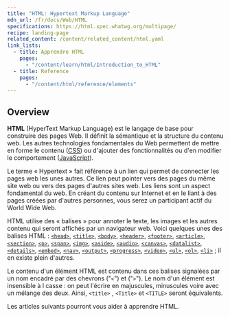 ```yaml
---
title: "HTML: Hypertext Markup Language"
mdn_url: /fr/docs/Web/HTML
specifications: https://html.spec.whatwg.org/multipage/
recipe: landing-page
related_content: /content/related_content/html.yaml
link_lists:
  - title: Apprendre HTML
    pages:
      - "/content/learn/html/Introduction_to_HTML"
  - title: Reference
    pages:
      - "/content/html/reference/elements"
---
```


## Overview

**HTML** (HyperText Markup Language) est le langage de base pour construire des pages Web. Il définit la sémantique et la structure du contenu web. Les autres technologies fondamentales du Web permettent de mettre en forme le contenu  ([CSS](/fr/docs/Web/CSS)) ou d'ajouter des fonctionnalités ou d'en modifier le comportement ([JavaScript](/fr/docs/Web/JavaScript)).

Le terme « Hypertext » fait référence à un lien qui permet de connecter les pages web les unes autres. Ce lien peut pointer vers des pages du même site web ou vers des pages d'autres sites web. Les liens sont un aspect fondamental du web. En créant du contenu sur Internet et en le liant à des pages créées par d'autres personnes, vous serez un participant actif du World Wide Web.

HTML utilise des « balises » pour annoter le texte, les images et les autres contenu qui seront affichés par un navigateur web. Voici quelques unes des balises HTML : [`<head>`](/fr/docs/Web/HTML/Element/head), [`<title>`](/fr/docs/Web/HTML/Element/title), [`<body>`](/fr/docs/Web/HTML/Element/body), [`<header>`](/fr/docs/Web/HTML/Element/header), [`<footer>`](/fr/docs/Web/HTML/Element/footer), [`<article>`](/fr/docs/Web/HTML/Element/article), [`<section>`](/fr/docs/Web/HTML/Element/section), [`<p>`](/fr/docs/Web/HTML/Element/p), [`<span>`](/fr/docs/Web/HTML/Element/span), [`<img>`](/fr/docs/Web/HTML/Element/img), [`<aside>`](/fr/docs/Web/HTML/Element/aside), [`<audio>`](/fr/docs/Web/HTML/Element/audio), [`<canvas>`](/fr/docs/Web/HTML/Element/canvas), [`<datalist>`](/fr/docs/Web/HTML/Element/datalist), [`<details>`](/fr/docs/Web/HTML/Element/details), [`<embed>`](/fr/docs/Web/HTML/Element/embed), [`<nav>`](/fr/docs/Web/HTML/Element/nav), [`<output>`](/fr/docs/Web/HTML/Element/output), [`<progress>`](/fr/docs/Web/HTML/Element/progress), [`<video>`](/fr/docs/Web/HTML/Element/video), [`<ul>`](/fr/docs/Web/HTML/Element/ul), [`<ol>`](/fr/docs/Web/HTML/Element/ol), [`<li>`](/fr/docs/Web/HTML/Element/li) ; il en existe plein d'autres.

Le contenu d'un élément HTML est contenu dans ces balises signalées par un nom encadré par des chevrons ("`<`") et ("`>`"). Le nom d'un élément est insensible à l casse : on peut l'écrire en majuscules, minuscules voire avec un mélange des deux. Ainsi, `<title>` , `<Title>` et `<TITLE>` seront équivalents.

Les articles suivants pourront vous aider à apprendre HTML.
